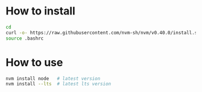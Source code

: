 # How to install
```bash
cd
curl -o- https://raw.githubusercontent.com/nvm-sh/nvm/v0.40.0/install.sh | bash
source .bashrc
```
# How to use
```bash
nvm install node   # latest version
nvm install --lts  # latest lts version
```

